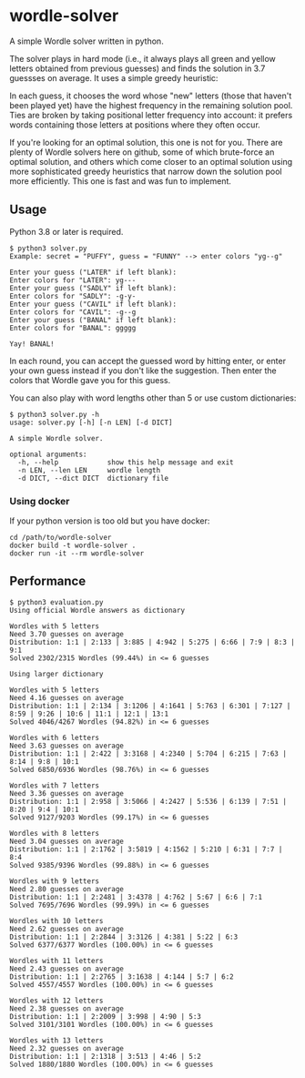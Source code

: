 # wordle-solver

A simple Wordle solver written in python.

The solver plays in hard mode (i.e., it always plays all green and yellow letters
obtained from previous guesses) and finds the solution in 3.7 guessses on average.
It uses a simple greedy heuristic:

In each guess, it chooses the word whose "new" letters (those that haven't been
played yet) have the highest frequency in the remaining solution pool. Ties are
broken by taking positional letter frequency into account: it prefers words
containing those letters at positions where they often occur.

If you're looking for an optimal solution, this one is not for you. There are
plenty of Wordle solvers here on github, some of which brute-force an optimal
solution, and others which come closer to an optimal solution using more
sophisticated greedy heuristics that narrow down the solution pool more
efficiently. This one is fast and was fun to implement.

## Usage

Python 3.8 or later is required.

```
$ python3 solver.py
Example: secret = "PUFFY", guess = "FUNNY" --> enter colors "yg--g"

Enter your guess ("LATER" if left blank):
Enter colors for "LATER": yg---
Enter your guess ("SADLY" if left blank):
Enter colors for "SADLY": -g-y-
Enter your guess ("CAVIL" if left blank):
Enter colors for "CAVIL": -g--g
Enter your guess ("BANAL" if left blank):
Enter colors for "BANAL": ggggg

Yay! BANAL!
```

In each round, you can accept the guessed word by hitting enter, or enter your own
guess instead if you don't like the suggestion. Then enter the colors that Wordle
gave you for this guess.

You can also play with word lengths other than 5 or use custom dictionaries:

```
$ python3 solver.py -h
usage: solver.py [-h] [-n LEN] [-d DICT]

A simple Wordle solver.

optional arguments:
  -h, --help            show this help message and exit
  -n LEN, --len LEN     wordle length
  -d DICT, --dict DICT  dictionary file
```

### Using docker

If your python version is too old but you have docker:

```
cd /path/to/wordle-solver
docker build -t wordle-solver .
docker run -it --rm wordle-solver
```

## Performance

```
$ python3 evaluation.py
Using official Wordle answers as dictionary

Wordles with 5 letters
Need 3.70 guesses on average
Distribution: 1:1 | 2:133 | 3:885 | 4:942 | 5:275 | 6:66 | 7:9 | 8:3 | 9:1
Solved 2302/2315 Wordles (99.44%) in <= 6 guesses

Using larger dictionary

Wordles with 5 letters
Need 4.16 guesses on average
Distribution: 1:1 | 2:134 | 3:1206 | 4:1641 | 5:763 | 6:301 | 7:127 | 8:59 | 9:26 | 10:6 | 11:1 | 12:1 | 13:1
Solved 4046/4267 Wordles (94.82%) in <= 6 guesses

Wordles with 6 letters
Need 3.63 guesses on average
Distribution: 1:1 | 2:422 | 3:3168 | 4:2340 | 5:704 | 6:215 | 7:63 | 8:14 | 9:8 | 10:1
Solved 6850/6936 Wordles (98.76%) in <= 6 guesses

Wordles with 7 letters
Need 3.36 guesses on average
Distribution: 1:1 | 2:958 | 3:5066 | 4:2427 | 5:536 | 6:139 | 7:51 | 8:20 | 9:4 | 10:1
Solved 9127/9203 Wordles (99.17%) in <= 6 guesses

Wordles with 8 letters
Need 3.04 guesses on average
Distribution: 1:1 | 2:1762 | 3:5819 | 4:1562 | 5:210 | 6:31 | 7:7 | 8:4
Solved 9385/9396 Wordles (99.88%) in <= 6 guesses

Wordles with 9 letters
Need 2.80 guesses on average
Distribution: 1:1 | 2:2481 | 3:4378 | 4:762 | 5:67 | 6:6 | 7:1
Solved 7695/7696 Wordles (99.99%) in <= 6 guesses

Wordles with 10 letters
Need 2.62 guesses on average
Distribution: 1:1 | 2:2844 | 3:3126 | 4:381 | 5:22 | 6:3
Solved 6377/6377 Wordles (100.00%) in <= 6 guesses

Wordles with 11 letters
Need 2.43 guesses on average
Distribution: 1:1 | 2:2765 | 3:1638 | 4:144 | 5:7 | 6:2
Solved 4557/4557 Wordles (100.00%) in <= 6 guesses

Wordles with 12 letters
Need 2.38 guesses on average
Distribution: 1:1 | 2:2009 | 3:998 | 4:90 | 5:3
Solved 3101/3101 Wordles (100.00%) in <= 6 guesses

Wordles with 13 letters
Need 2.32 guesses on average
Distribution: 1:1 | 2:1318 | 3:513 | 4:46 | 5:2
Solved 1880/1880 Wordles (100.00%) in <= 6 guesses
```
